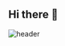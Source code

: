 ## Hi there 👋

<!--
**lyjh98/lyjh98** is a ✨ _special_ ✨ repository because its `README.md` (this file) appears on your GitHub profile.

- 🔭 I’m currently working on ...
- 🌱 I’m currently learning ...
- 👯 I’m looking to collaborate on ...
- 🤔 I’m looking for help with ...
- 💬 Ask me about ...
- 📫 How to reach me: ...
- 😄 Pronouns: ...
- ⚡ Fun fact: ...
-->

  ![header](https://capsule-render.vercel.app/api?type=waving&color=gradient&customColorList=10&height=200%text=JE_HYUN'S%20GITHUB&fontSize=50&animation=twinkling&fontAlign=68&fontAlignY=36)
 
